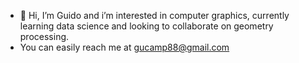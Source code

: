 - 👋 Hi, I’m Guido and i’m interested in computer graphics, currently learning data science and looking to collaborate on geometry processing.
- You can easily reach me at gucamp88@gmail.com

<!---
campuzgu/campuzgu is a ✨ special ✨ repository because its `README.md` (this file) appears on your GitHub profile.
You can click the Preview link to take a look at your changes.
--->
